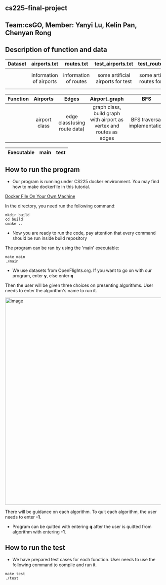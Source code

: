 ## cs225-final-project
## Team:csGO, Member: Yanyi Lu, Kelin Pan, Chenyan Rong
## Description of function and data
| Dataset | airports.txt   | routes.txt  | test_airports.txt | test_routes.txt | test_data.txt | 
| :---:   | :---: | :---: | :---: | :---: |:---: | 
|  | information of airports  | information of routes  | some artificial airports for test | some artificial routes for test | a comma separated data for test |

| Function | Airports | Edges  | Airport_graph | BFS | Dijkstra | Pagerank | File_reader|
| :---:   | :---: | :---: | :---: | :---: |:---: | :---: |:---: | 
| | airport class | edge class(using route data)| graph class, build graph with airport as vertex and routes as edges | BFS traversal implementation | Dijkstra implementation | Pagerank implementation | helper function for reading files |

| Executable | main | test |
| :---:   | :---: | :---: |

## How to run the program
- Our program is running under CS225 docker environment. You may find how to make dockerfile in this tutorial.

[Docker File On Your Own Machine](https://courses.engr.illinois.edu/cs225/fa2022/resources/own-machine/)

In the directory, you need run the following command:
```
mkdir build
cd build
cmake ..
```
- Now you are ready to run the code, pay attention that every command should be run inside build repository

The program can be ran by using the 'main' executable:
```
make main
./main
```
 - We use datasets from OpenFlights.org. If you want to go on with our program, enter **y**, else enter **q**.
 
 Then the user will be given three choices on presenting algorithms. User needs to enter the algorithm's name to run it.
 
<img width="668" alt="image" src="https://user-images.githubusercontent.com/77268283/206890963-510e478f-1082-47bd-a4fb-c1f8ecb7707f.png">

There will be guidance on each algorithm. To quit each algorithm, the user needs to enter **-1**.

- Program can be quitted with entering **q** after the user is quitted from algorithm with entering **-1**.

## How to run the test

- We have prepared test cases for each function. User needs to use the following command to compile and run it.

```
make test
./test
```
